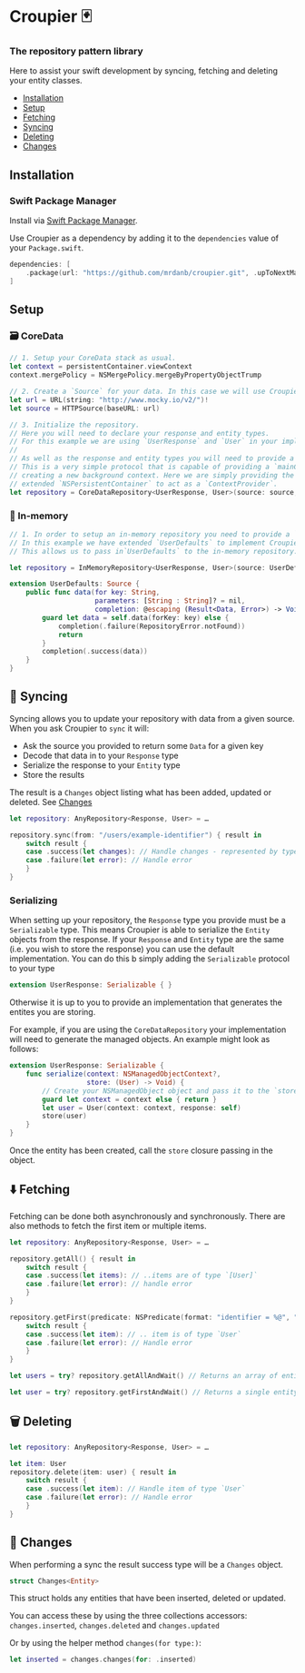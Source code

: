 #  Croupier 🃏

### The repository pattern library
Here to assist your swift development by syncing, fetching and deleting your entity classes.

- [Installation](#installation)
- [Setup](#setup)
- [Fetching](#fetching)
- [Syncing](#syncing)
- [Deleting](#deleting)
- [Changes](#changes)

## Installation

### Swift Package Manager

Install via [Swift Package Manager](https://swift.org/package-manager/).

Use Croupier as a dependency by adding it to the `dependencies` value of your `Package.swift`.

```swift
dependencies: [
    .package(url: "https://github.com/mrdanb/croupier.git", .upToNextMajor(from: "1.0.0"))
]
```

## Setup

### 🗃 CoreData
```swift
// 1. Setup your CoreData stack as usual.
let context = persistentContainer.viewContext
context.mergePolicy = NSMergePolicy.mergeByPropertyObjectTrump

// 2. Create a `Source` for your data. In this case we will use Croupier's `HTTPSource`.
let url = URL(string: "http://www.mocky.io/v2/")!
let source = HTTPSource(baseURL: url)

// 3. Initialize the repository.
// Here you will need to declare your response and entity types.
// For this example we are using `UserResponse` and `User` in your implementation these might be different.
//
// As well as the response and entity types you will need to provide a `ContextProvider`.
// This is a very simple protocol that is capable of providing a `mainContext` as well as
// creating a new background context. Here we are simply providing the persistentContainer as we have
// extended `NSPersistentContainer` to act as a `ContextProvider`.
let repository = CoreDataRepository<UserResponse, User>(source: source, contextProvider: persistentContainer)
```

### 📱 In-memory
```swift
// 1. In order to setup an in-memory repository you need to provide a `Source`.
// In this example we have extended `UserDefaults` to implement Croupier's `Source` protocol.
// This allows us to pass in`UserDefaults` to the in-memory repository.

let repository = InMemoryRepository<UserResponse, User>(source: UserDefaults.standard)

extension UserDefaults: Source {
    public func data(for key: String,
                     parameters: [String : String]? = nil,
                     completion: @escaping (Result<Data, Error>) -> Void) {
        guard let data = self.data(forKey: key) else {
            completion(.failure(RepositoryError.notFound))
            return
        }
        completion(.success(data))
    }
}
```

## 🔄 Syncing
Syncing allows you to update your repository with data from a given source. 
When you ask Croupier to `sync` it will:
* Ask the source you provided to return some `Data` for a given key
* Decode that data in to your  `Response` type
* Serialize the response to your  `Entity` type
* Store the results

The result is a `Changes` object listing what has been added, updated or deleted. See [Changes](#Changes)

```swift
let repository: AnyRepository<Response, User> = …

repository.sync(from: "/users/example-identifier") { result in
    switch result {
    case .success(let changes): // Handle changes - represented by type `Changes<User>`
    case .failure(let error): // Handle error
    }
}
```

### Serializing
When setting up your repository, the `Response` type you provide must be a `Serializable` type. This means Croupier is able to serialize the `Entity` objects from the response.
If your `Response` and `Entity` type are the same (i.e. you wish to store the response) you can use the default implementation. You can do this b simply adding the `Serializable` protocol to your type 
```swift
extension UserResponse: Serializable { }
```

Otherwise it is up to you to provide an implementation that generates the entites you are storing. 

For example, if you are using the `CoreDataRepository`  your implementation will need to generate the managed objects. An example might look as follows:
```swift
extension UserResponse: Serializable {
    func serialize(context: NSManagedObjectContext?,
                   store: (User) -> Void) {
        // Create your NSManagedObject object and pass it to the `store` closure.
        guard let context = context else { return }
        let user = User(context: context, response: self)
        store(user)
    }
}
```
Once the entity has been created, call the `store` closure passing in the object. 

## ⬇️ Fetching
Fetching can be done both asynchronously and synchronously. There are also methods to fetch the first item or multiple items.
```swift
let repository: AnyRepository<Response, User> = …

repository.getAll() { result in
    switch result {
    case .success(let items): // ..items are of type `[User]`
    case .failure(let error): // handle error
    }
}

repository.getFirst(predicate: NSPredicate(format: "identifier = %@", "3y7oef0fef")) { result in
    switch result {
    case .success(let item): // .. item is of type `User`
    case .failure(let error): // Handle error
    }
}

let users = try? repository.getAllAndWait() // Returns an array of entities. e.g. `[User]`

let user = try? repository.getFirstAndWait() // Returns a single entity. e.g. `User`
```

## 🗑 Deleting
```swift
let repository: AnyRepository<Response, User> = …

let item: User
repository.delete(item: user) { result in
    switch result {
    case .success(let item): // Handle item of type `User`
    case .failure(let error): // Handle error
    }
}
```

## 🔀 Changes

When performing a sync the result success type will be a `Changes` object.
```swift
struct Changes<Entity>
```
This struct holds any entities that have been inserted, deleted or updated.

You can access these by using the three collections accessors: `changes.inserted`, `changes.deleted` and  `changes.updated`

Or by using the helper method `changes(for type:)`:
```swift
let inserted = changes.changes(for: .inserted)
```
